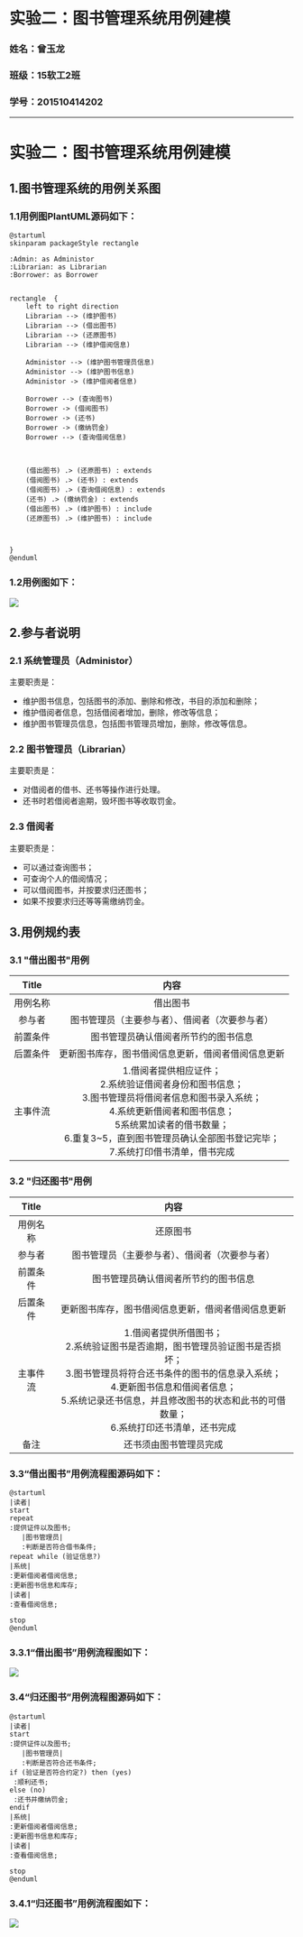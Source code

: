 # 实验二：图书管理系统用例建模
### 姓名：曾玉龙
### 班级：15软工2班
### 学号：201510414202


- - -
# 实验二：图书管理系统用例建模
## 1.图书管理系统的用例关系图
### 1.1用例图PlantUML源码如下：
    @startuml
    skinparam packageStyle rectangle

    :Admin: as Administor
    :Librarian: as Librarian
    :Borrower: as Borrower


    rectangle  {
    	left to right direction
    	Librarian --> (维护图书)
    	Librarian --> (借出图书)
    	Librarian --> (还原图书)
    	Librarian --> (维护借阅信息)

    	Administor --> (维护图书管理员信息)
        Administor --> (维护图书信息)
        Administor -> (维护借阅者信息)

    	Borrower --> (查询图书)
        Borrower -> (借阅图书)
        Borrower -> (还书)
        Borrower -> (缴纳罚金)
    	Borrower --> (查询借阅信息)



    	(借出图书) .> (还原图书) : extends
        (借阅图书) .> (还书) : extends
        (借阅图书) .> (查询借阅信息) : extends
        (还书) .> (缴纳罚金) : extends
    	(借出图书) .> (维护图书) : include
    	(还原图书) .> (维护图书) : include



    }
    @enduml
### 1.2用例图如下：
![](p1.png)

## 2.参与者说明
### 2.1 系统管理员（Administor）
主要职责是：
- 维护图书信息，包括图书的添加、删除和修改，书目的添加和删除；
- 维护借阅者信息，包括借阅者增加，删除，修改等信息；
- 维护图书管理员信息，包括图书管理员增加，删除，修改等信息。
### 2.2 图书管理员（Librarian）
主要职责是：
- 对借阅者的借书、还书等操作进行处理。
- 还书时若借阅者逾期，毁坏图书等收取罚金。
### 2.3 借阅者
主要职责是：
- 可以通过查询图书；
- 可查询个人的借阅情况；
- 可以借阅图书，并按要求归还图书；
- 如果不按要求归还等等需缴纳罚金。
## 3.用例规约表
### 3.1 "借出图书"用例
|Title | 内容 |
|:------:|:------:|
|用例名称|借出图书|
|参与者|图书管理员（主要参与者）、借阅者（次要参与者）|
|前置条件|图书管理员确认借阅者所节约的图书信息|
|后置条件|更新图书库存，图书借阅信息更新，借阅者借阅信息更新|
|主事件流|1.借阅者提供相应证件；<br>2.系统验证借阅者身份和图书信息；<br>3.图书管理员将借阅者信息和图书录入系统；<br>4.系统更新借阅者和图书信息；<br>5系统累加读者的借书数量；<br>6.重复3~5，直到图书管理员确认全部图书登记完毕；<br>7.系统打印借书清单，借书完成|

### 3.2 "归还图书"用例
 |Title | 内容 |
 |:------:|:------:|
 |用例名称|还原图书|
 |参与者|图书管理员（主要参与者）、借阅者（次要参与者）|
 |前置条件|图书管理员确认借阅者所节约的图书信息|
 |后置条件|更新图书库存，图书借阅信息更新，借阅者借阅信息更新|
 |主事件流|1.借阅者提供所借图书；<br>2.系统验证图书是否逾期，图书管理员验证图书是否损坏；<br>3.图书管理员将符合还书条件的图书的信息录入系统；<br>4.更新图书信息和借阅者信息；<br>5.系统记录还书信息，并且修改图书的状态和此书的可借数量；<br>6.系统打印还书清单，还书完成|
 |备注|还书须由图书管理员完成|

### 3.3“借出图书”用例流程图源码如下：
 ```
@startuml
|读者|
start
repeat
:提供证件以及图书;
	|图书管理员|
	:判断是否符合借书条件;
repeat while (验证信息?)
|系统|
:更新借阅者借阅信息;
:更新图书信息和库存;
|读者|
:查看借阅信息;

stop
@enduml
 ```
### 3.3.1“借出图书”用例流程图如下：
![](borrowbook.png)

### 3.4“归还图书”用例流程图源码如下：
 ```
@startuml
|读者|
start
:提供证件以及图书;
	|图书管理员|
	:判断是否符合还书条件;
if (验证是否符合约定?) then (yes)
  :顺利还书;
else (no)
  :还书并缴纳罚金;
endif
|系统|
:更新借阅者借阅信息;
:更新图书信息和库存;
|读者|
:查看借阅信息;

stop
@enduml
 ```
### 3.4.1“归还图书”用例流程图如下：
![](returnbook.png)
